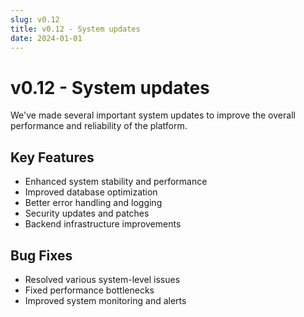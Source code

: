 ```yaml
---
slug: v0.12
title: v0.12 - System updates
date: 2024-01-01
---
```


# v0.12 - System updates

We've made several important system updates to improve the overall performance and reliability of the platform.

## Key Features

- Enhanced system stability and performance
- Improved database optimization
- Better error handling and logging
- Security updates and patches
- Backend infrastructure improvements

## Bug Fixes

- Resolved various system-level issues
- Fixed performance bottlenecks
- Improved system monitoring and alerts
